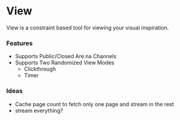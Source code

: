 # View

View is a constraint based tool for viewing your visual inspiration.

### Features
- Supports Public/Closed Are.na Channels
- Supports Two Randomized View Modes
  - Clickthrough 
  - Timer

### Ideas
- Cache page count to fetch only one page and stream in the rest
- stream everything?